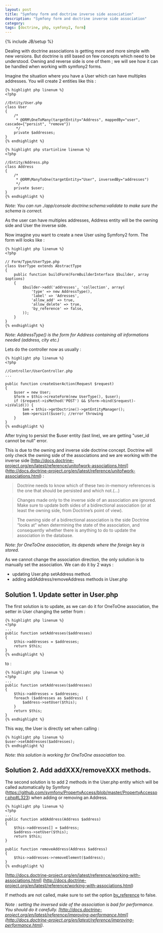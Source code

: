 ```yaml
---
layout: post
title: "Symfony form and doctrine inverse side association"
description: "Symfony form and doctrine inverse side association"
category: 
tags: [doctrine, php, symfony2, form]
---
```

{% include JB/setup %}

Dealing with doctrine associations is getting more and more simple with new
versions. But doctrine is still based on few concepts which need to be understood.
Owning and reverse side is one of them ; we will see how it can be handled when
working with symfony2 forms.

Imagine the situation where you have a User which can have multiples addresses.
You will create 2 entities like this : 

    {% highlight php linenum %}   
    <?php

    //Entity/User.php
    class User
    {
        /*
         * @ORM\OneToMany(targetEntity="Address", mappedBy="user", cascade={"persist", "remove"})
         */
        private $addresses;
    }
    {% endhighlight %}   

    {% highlight php startinline linenum %}   
    <?php

    //Entity/Address.php
    class Address
    {
        /* 
         * @ORM\ManyToOne(targetEntity="User", inversedBy="addresses")
         */
        private $user;
    }
    {% endhighlight %}   

_Note: You can run ./app/console doctrine:schema:validate to make sure the schema is
correct._         
    
As the user can have multiples addresses, Address entity will be the owning side and
User the inverse side.

Now imagine you want to create a new User using Symfony2 form. The form will
looks like : 

    {% highlight php linenum %}   
    <?php

    // Form/Type/UserType.php
    class UserType extends AbstractType
    {
        public function buildForm(FormBuilderInterface $builder, array $options)
        {
            $builder->add('addresses', 'collection', array(
                'type' => new AddressType(),
                'label' => 'Adresses',
                'allow_add' => true,
                'allow_delete' => true,
                'by_reference' => false,
            ));
        }
    }
    {% endhighlight %}   

_Note: AddressType() is the form for Address containing all informations needed
(address, city etc.)_


Lets do the controller now as usually : 

    {% highlight php linenum %}   
    <?php 

    //Controller/UserController.php
    ...

    public function createUserAction(Request $request)
    {
        $user = new User;
        $form = $this->createForm(new UserType(), $user);
        if ($request->isMethod('POST') && $form->bind($request)->isValid()) {
            $em = $this->getDoctrine()->getEntityManager();
            $em->persist($user); //error throwing
        }
    }
    {% endhighlight %}   

After trying to persist the $user entity (last line), we are getting "user_id cannot be
null" error.

This is due to the owning and inverse side doctrine concept. Doctrine will only
check the owning side of the associations and we are working with the inverse side 
[http://docs.doctrine-project.org/en/latest/reference/unitofwork-associations.html] (http://docs.doctrine-project.org/en/latest/reference/unitofwork-associations.html)
:
> Doctrine needs to know which of these two in-memory references is the one that
> should be persisted and which not.(...)

> Changes made only to the inverse side of an association are ignored. 
> Make sure to update both sides of a bidirectional association 
> (or at least the owning side, from Doctrine’s point of view).

> The owning side of a bidirectional association is the side Doctrine “looks at”
> when determining the state of the association, and consequently whether there is
> anything to do to update the association in the database.


_Note: for OneToOne association, its depends where the foreign key is stored._

As we cannot change the association direction, the only solution is to manually set 
the association. We can do it by 2 ways : 
+ updating User.php setAddress method.
+ adding addAddress/removeAddress methods in User.php

## Solution 1. Update setter in User.php
The first solution is to update, as we can do it for OneToOne association, the setter
 in User changing the setter from :

    {% highlight php linenum %}   
    <?php
    ...
    public function setAddresses($addresses) 
    {
        $this->addresses = $addresses;
        return $this;
    }
    {% endhighlight %}   

to :

    {% highlight php linenum %}   
    <?php 
    ...
    public function setAddresses($addresses) 
    {
        $this->addresses = $addresses;
        foreach ($addresses as $address) {
            $address->setUser($this);
        }
        return $this;
    }
    {% endhighlight %}   

This way, the User is directly set when calling :

    {% highlight php linenum %}   
    $user->setAddresses($addresses);
    {% endhighlight %}   

_Note: this solution is working for OneToOne association too._

## Solution 2. Add addXXX/removeXXX methods.
The second solution is to add 2 methods in the User.php entity which will be called
automatically by Symfony (https://github.com/symfony/PropertyAccess/blob/master/PropertyAccessor.php#L323) when adding or removing an Address.

    {% highlight php linenum %}   
    <?php
    ...
    public function addAddress(Address $address)
    {
        $this->addresses[] = $address;
        $address->setUser($this);
        return $this;
    }

    public function removeAddress(Address $address)
    {
        $this->addresses->removeElement($address);
    }
    {% endhighlight %}   
[http://docs.doctrine-project.org/en/latest/reference/working-with-associations.html] (http://docs.doctrine-project.org/en/latest/reference/working-with-associations.html)

If methods are not called, make sure to set the option [by_reference](http://symfony.com/doc/master/reference/forms/types/collection.html#by-reference) to false.

_Note : setting the inversed side of the association is bad for performance. 
You should do it carefully.
[http://docs.doctrine-project.org/en/latest/reference/improving-performance.html] (http://docs.doctrine-project.org/en/latest/reference/improving-performance.html)._

